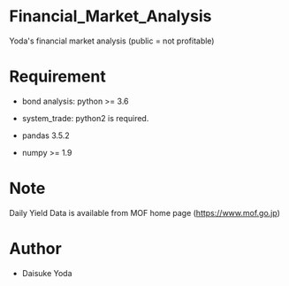 # Financial_Market_Analysis
Yoda's financial market analysis (public = not profitable)



# Requirement
 
* bond analysis: python >= 3.6
* system_trade: python2 is required.

* pandas 3.5.2
* numpy >= 1.9

 
# Note
 
 Daily Yield Data is available from MOF home page (https://www.mof.go.jp)

 
# Author
 
* Daisuke Yoda
